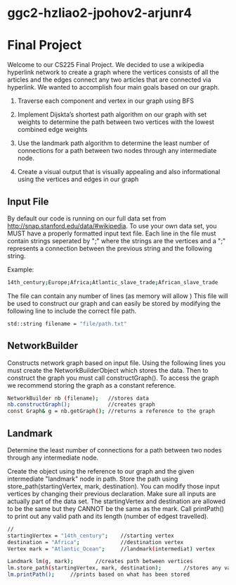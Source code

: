# ggc2-hzliao2-jpohov2-arjunr4

# Final Project

Welcome to our CS225 Final Project. We decided to use a wikipedia hyperlink network to create a graph where the vertices consists of all the articles and the edges connect any two articles that are connected via hyperlink. 
We wanted to accomplish four main goals based on our graph.

1. Traverse each component and vertex in our graph using BFS
2. Implement Dijskta’s shortest path algorithm on our graph with set weights to determine the path between two vertices with the lowest combined edge weights
3. Use the landmark path algorithm to determine the least number of connections for a path between two nodes through any intermediate node.

4. Create a visual output that is visually appealing and also informational using the vertices and edges in our graph

          

## Input File

By default our code is running on our full data set from http://snap.stanford.edu/data/#wikipedia. To use your own data set, you MUST have a properly formatted input text file. Each line in the file must contain strings seperated by ";" where the strings are the vertices and a ";" represents a connection between the previous string and the following string.

Example:

```bash
14th_century;Europe;Africa;Atlantic_slave_trade;African_slave_trade
```
The file can contain any number of lines (as memory will allow
)
This file will be used to construct our graph and can easily be stored by modifying the following line to include the correct file path.

```bash
std::string filename = "file/path.txt"
```

## NetworkBuilder

Constructs network graph based on input file. Using the following lines you must create the NetworkBuilderObject which stores the data. Then to construct the graph you must call constructGraph(). To access the graph we recommend storing the graph as a constant reference.

```bash
NetworkBuilder nb (filename);   //stores data
nb.constructGraph();            //creates graph
const Graph& g = nb.getGraph(); //returns a reference to the graph
```
## Landmark
Determine the least number of connections for a path between two nodes through any intermediate node.


Create the object using the reference to our graph and the given intermediate "landmark" node in path. Store the path using store_path(startingVertex, mark, destination). You can modify those input vertices by changing their previous declaration. Make sure all inputs are actually part of the data set. The startingVertex and destination are allowed to be the same but they CANNOT be the same as the mark. Call printPath() to print out any valid path and its length (number of edgest travelled).

```bash
//
startingVertex = "14th_century";    //starting vertex
destination = "Africa";             //destination vertex
Vertex mark = "Atlantic_Ocean";     //landmark(intermediat) vertex

Landmark lm(g, mark);       //creates path between vertices
lm.store_path(startingVertex, mark, destination);       //stores any valid path
lm.printPath();     //prints based on what has been stored
```

